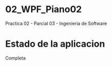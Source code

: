 # 02_WPF_Piano02
Practica 02 - Parcial 03 - Ingenieria de Software

# Estado de la aplicacion
Completa
